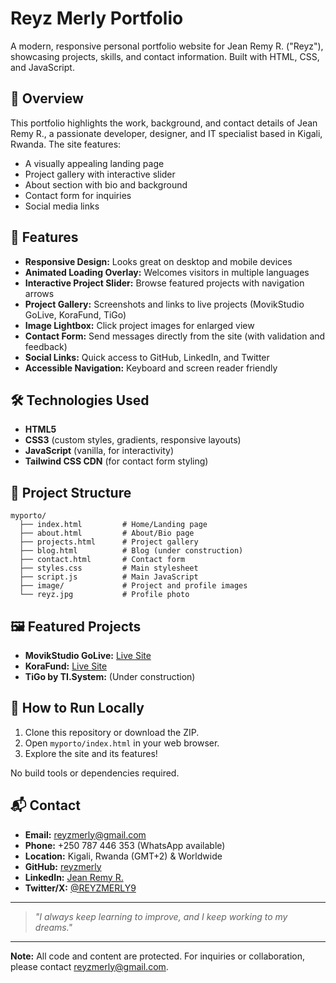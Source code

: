 # Reyz Merly Portfolio

A modern, responsive personal portfolio website for Jean Remy R. ("Reyz"), showcasing projects, skills, and contact information. Built with HTML, CSS, and JavaScript.

## 🌟 Overview
This portfolio highlights the work, background, and contact details of Jean Remy R., a passionate developer, designer, and IT specialist based in Kigali, Rwanda. The site features:
- A visually appealing landing page
- Project gallery with interactive slider
- About section with bio and background
- Contact form for inquiries
- Social media links

## 🚀 Features
- **Responsive Design:** Looks great on desktop and mobile devices
- **Animated Loading Overlay:** Welcomes visitors in multiple languages
- **Interactive Project Slider:** Browse featured projects with navigation arrows
- **Project Gallery:** Screenshots and links to live projects (MovikStudio GoLive, KoraFund, TiGo)
- **Image Lightbox:** Click project images for enlarged view
- **Contact Form:** Send messages directly from the site (with validation and feedback)
- **Social Links:** Quick access to GitHub, LinkedIn, and Twitter
- **Accessible Navigation:** Keyboard and screen reader friendly

## 🛠️ Technologies Used
- **HTML5**
- **CSS3** (custom styles, gradients, responsive layouts)
- **JavaScript** (vanilla, for interactivity)
- **Tailwind CSS CDN** (for contact form styling)

## 📂 Project Structure
```
myporto/
  ├── index.html         # Home/Landing page
  ├── about.html         # About/Bio page
  ├── projects.html      # Project gallery
  ├── blog.html          # Blog (under construction)
  ├── contact.html       # Contact form
  ├── styles.css         # Main stylesheet
  ├── script.js          # Main JavaScript
  ├── image/             # Project and profile images
  └── reyz.jpg           # Profile photo
```

## 🖼️ Featured Projects
- **MovikStudio GoLive:** [Live Site](https://movikgolive.netlify.app/)
- **KoraFund:** [Live Site](https://korafund.netlify.app/index.html#dashboard)
- **TiGo by TI.System:** (Under construction)

## 📄 How to Run Locally
1. Clone this repository or download the ZIP.
2. Open `myporto/index.html` in your web browser.
3. Explore the site and its features!

No build tools or dependencies required.

## 📬 Contact
- **Email:** reyzmerly@gmail.com
- **Phone:** +250 787 446 353 (WhatsApp available)
- **Location:** Kigali, Rwanda (GMT+2) & Worldwide
- **GitHub:** [reyzmerly](https://github.com/reyzmerly)
- **LinkedIn:** [Jean Remy R.](https://www.linkedin.com/in/jean-remy-972002183)
- **Twitter/X:** [@REYZMERLY9](https://x.com/REYZMERLY9)

---

> _"I always keep learning to improve, and I keep working to my dreams."_

---

**Note:** All code and content are protected. For inquiries or collaboration, please contact [reyzmerly@gmail.com](mailto:reyzmerly@gmail.com).
